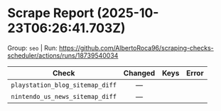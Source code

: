 # Scrape Report (2025-10-23T06:26:41.703Z)

Group: `seo`  |  Run: https://github.com/AlbertoRoca96/scraping-checks-scheduler/actions/runs/18739540034

| Check | Changed | Keys | Error |
|---|:---:|:--|:--|
| `playstation_blog_sitemap_diff` | — |  |  |
| `nintendo_us_news_sitemap_diff` | — |  |  |
